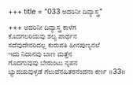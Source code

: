 +++
title = "033 ಅದರಿನೀ ದಿವ್ಯಾಸ್ತ್ರ"

+++
ಅದರಿನೀ ದಿವ್ಯಾಸ್ತ್ರ ಕಾಳೆಗ  
ಕೊದಗಲರಿಯವು ಶಲ್ಯ ಪಾರ್ಥನ  
ಸದೆವುದೇನರಿದಲ್ಲ ಕುರುಪತಿ ಹೀನಪುಣ್ಯನಲೆ  
ಇದು ನಿದಾನವು ಬಾಣ ಮತ್ತೆನ  
ಗೊದಗುವುವು ಬೇರುಂಟು ನೃಪನ  
ಭ್ಯುದಯವುಳ್ಳಡೆ ಗೆಲುವೆನಹಿತರನೆಂದನಾ ಕರ್ಣ     ॥33॥